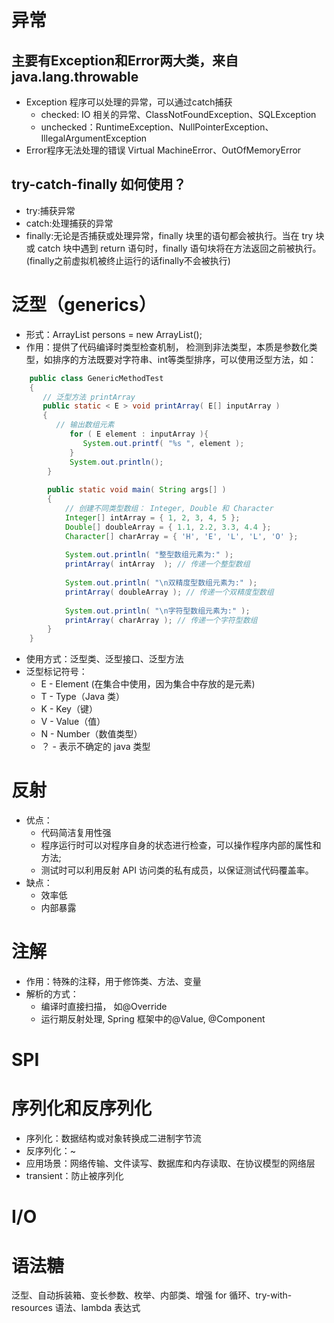 # 异常
## 主要有Exception和Error两大类，来自java.lang.throwable
- Exception 程序可以处理的异常，可以通过catch捕获
  - checked: IO 相关的异常、ClassNotFoundException、SQLException
  - unchecked：RuntimeException、NullPointerException、IllegalArgumentException
- Error程序无法处理的错误 Virtual MachineError、OutOfMemoryError
## try-catch-finally 如何使用？
- try:捕获异常
- catch:处理捕获的异常
- finally:无论是否捕获或处理异常，finally 块里的语句都会被执行。当在 try 块或 catch 块中遇到 return 语句时，finally 语句块将在方法返回之前被执行。(finally之前虚拟机被终止运行的话finally不会被执行)
# 泛型（generics）
- 形式：ArrayList<Person> persons = new ArrayList<Person>();
- 作用：提供了代码编译时类型检查机制， 检测到非法类型，本质是参数化类型，如排序的方法既要对字符串、int等类型排序，可以使用泛型方法，如：
```java
    public class GenericMethodTest
    {
       // 泛型方法 printArray                         
       public static < E > void printArray( E[] inputArray )
       {
          // 输出数组元素            
             for ( E element : inputArray ){        
                System.out.printf( "%s ", element );
             }
             System.out.println();
        }
     
        public static void main( String args[] )
        {
            // 创建不同类型数组： Integer, Double 和 Character
            Integer[] intArray = { 1, 2, 3, 4, 5 };
            Double[] doubleArray = { 1.1, 2.2, 3.3, 4.4 };
            Character[] charArray = { 'H', 'E', 'L', 'L', 'O' };
     
            System.out.println( "整型数组元素为:" );
            printArray( intArray  ); // 传递一个整型数组
     
            System.out.println( "\n双精度型数组元素为:" );
            printArray( doubleArray ); // 传递一个双精度型数组
     
            System.out.println( "\n字符型数组元素为:" );
            printArray( charArray ); // 传递一个字符型数组
        } 
    }
```
- 使用方式：泛型类、泛型接口、泛型方法
- 泛型标记符号：
  - E - Element (在集合中使用，因为集合中存放的是元素)
  - T - Type（Java 类）
  - K - Key（键）
  - V - Value（值）
  - N - Number（数值类型）
  - ？ - 表示不确定的 java 类型
# 反射
- 优点：
  - 代码简洁复用性强 
  - 程序运行时可以对程序自身的状态进行检查，可以操作程序内部的属性和方法;
  - 测试时可以利用反射 API 访问类的私有成员，以保证测试代码覆盖率。
- 缺点：
  - 效率低
  - 内部暴露

# 注解
- 作用：特殊的注释，用于修饰类、方法、变量
- 解析的方式：
  - 编译时直接扫描， 如@Override
  - 运行期反射处理, Spring 框架中的@Value, @Component
# SPI

# 序列化和反序列化
- 序列化：数据结构或对象转换成二进制字节流
- 反序列化：~
- 应用场景：网络传输、文件读写、数据库和内存读取、在协议模型的网络层
- transient：防止被序列化
  
# I/O

# 语法糖
泛型、自动拆装箱、变长参数、枚举、内部类、增强 for 循环、try-with-resources 语法、lambda 表达式
